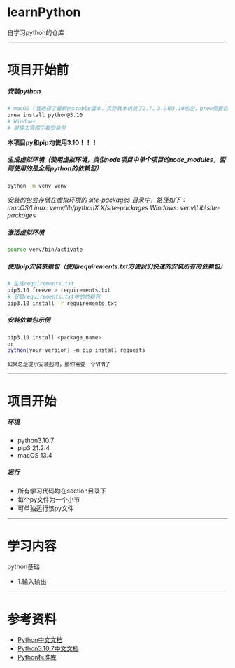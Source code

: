 # learnPython

自学习python的仓库

---

# 项目开始前

##### 安装python

``` bash
# macOS (我选择了最新的stable版本，实际我本机装了2.7、3.9和3.10的包，brew需要自行安装)
brew install python@3.10
# Windows
# 直接去官网下载安装包
```

**本项目py和pip均使用3.10！！！**

##### 生成虚拟环境（使用虚拟环境，类似node项目中单个项目的node_modules，否则使用的是全局python的依赖包）

```bash
python -m venv venv
```

*安装的包会存储在虚拟环境的 site-packages 目录中，路径如下：  
macOS/Linux: venv/lib/pythonX.X/site-packages
Windows: venv\Lib\site-packages*

##### 激活虚拟环境

```bash
source venv/bin/activate
```

##### 使用pip安装依赖包（使用requirements.txt方便我们快速的安装所有的依赖包）

```bash
# 生成requirements.txt
pip3.10 freeze > requirements.txt
# 安装requirements.txt中的依赖包   
pip3.10 install -r requirements.txt
```

##### 安装依赖包示例

```bash
pip3.10 install <package_name>
or
python[your version] -m pip install requests
```

`如果总是提示安装超时，那你需要一个VPN了`

---

# 项目开始

##### 环境

- python3.10.7
- pip3 21.2.4
- macOS 13.4

##### 运行

- 所有学习代码均在section目录下
- 每个py文件为一个小节
- 可单独运行该py文件

---

# 学习内容

python基础

- 1.输入输出

---

# 参考资料

- [Python中文文档](https://docs.python.org/zh-cn/3/)
- [Python3.10.7中文文档](https://docs.python.org/zh-cn/3.10/)
- [Python标准库](https://docs.python.org/zh-cn/3/library/index.html)